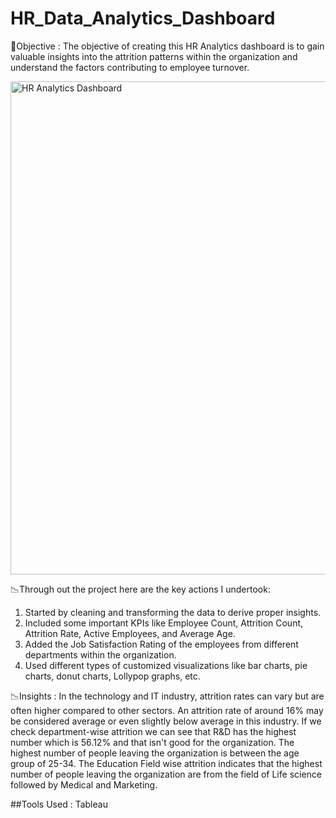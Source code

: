 # HR_Data_Analytics_Dashboard

🎯Objective : The objective of creating this HR Analytics dashboard is to gain valuable insights into the attrition patterns within the organization and understand the factors contributing to employee turnover.

<img width="789" alt="HR Analytics Dashboard" src="https://github.com/Sreeraj28kr/HR_Data_Analytics_Dashboard/assets/153048765/7cf89611-45ed-464a-8b0a-ecfde487d7b6">

📉Through out the project here are the key actions I undertook:
1. Started by cleaning and transforming the data to derive proper insights.
2. Included some important KPIs like Employee Count, Attrition Count, Attrition Rate, Active Employees, and Average Age.
3. Added the Job Satisfaction Rating of the employees from different departments within the organization.
4. Used different types of customized visualizations like bar charts, pie charts, donut charts, Lollypop graphs, etc.

📉Insights :  In the technology and IT industry, attrition rates can vary but are often higher compared to other sectors. An attrition rate of around 16% may be considered average or even slightly below average in this industry. If we check department-wise attrition we can see that R&D has the highest number which is 56.12% and that isn't good for the organization. The highest number of people leaving the organization is between the age group of 25-34. The Education Field wise attrition indicates that the highest number of people leaving the organization are from the field of Life science followed by Medical and Marketing.

##Tools Used :
Tableau
